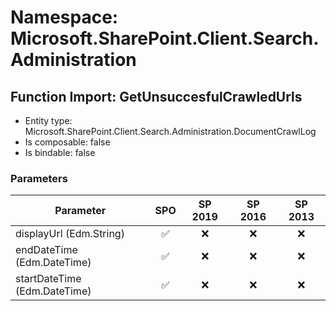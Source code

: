# Namespace: Microsoft.SharePoint.Client.Search.Administration

## Function Import: GetUnsuccesfulCrawledUrls

- Entity type: Microsoft.SharePoint.Client.Search.Administration.DocumentCrawlLog
- Is composable: false
- Is bindable: false

### Parameters

Parameter | SPO | SP 2019 | SP 2016 | SP 2013
----------|:---:|:-------:|:-------:|:-------:
displayUrl (Edm.String) | ✅ | ❌ | ❌ | ❌
endDateTime (Edm.DateTime) | ✅ | ❌ | ❌ | ❌
startDateTime (Edm.DateTime) | ✅ | ❌ | ❌ | ❌